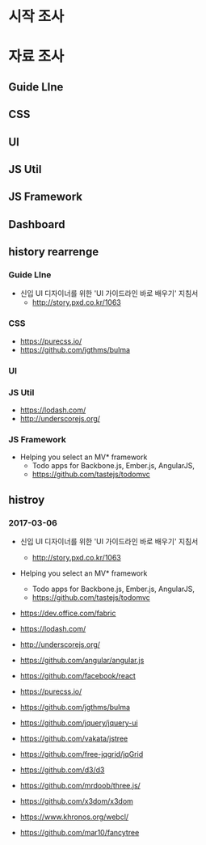 # 시작 조사

# 자료 조사
## Guide LIne

## CSS
## UI
## JS Util
## JS Framework
## Dashboard
## history rearrenge

### Guide LIne
- 신입 UI 디자이너를 위한 'UI 가이드라인 바로 배우기' 지침서
    -  http://story.pxd.co.kr/1063

### CSS
- https://purecss.io/
- https://github.com/jgthms/bulma

### UI

### JS Util
- https://lodash.com/
- http://underscorejs.org/

### JS Framework
- Helping you select an MV* framework
     -  Todo apps for Backbone.js, Ember.js, AngularJS,
     - https://github.com/tastejs/todomvc

## histroy
### 2017-03-06
- 신입 UI 디자이너를 위한 'UI 가이드라인 바로 배우기' 지침서
    -  http://story.pxd.co.kr/1063

- Helping you select an MV* framework
     -  Todo apps for Backbone.js, Ember.js, AngularJS,
     - https://github.com/tastejs/todomvc

- https://dev.office.com/fabric
- https://lodash.com/
- http://underscorejs.org/
- https://github.com/angular/angular.js
- https://github.com/facebook/react
- https://purecss.io/
- https://github.com/jgthms/bulma
- https://github.com/jquery/jquery-ui
- https://github.com/vakata/jstree
- https://github.com/free-jqgrid/jqGrid
- https://github.com/d3/d3
- https://github.com/mrdoob/three.js/
- https://github.com/x3dom/x3dom
- https://www.khronos.org/webcl/
- https://github.com/mar10/fancytree

